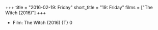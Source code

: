 +++
title = "2016-02-19: Friday"
short_title = "19: Friday"
films = ["The Witch (2016)"]
+++


* Film: The Witch (2016) {T} 0
